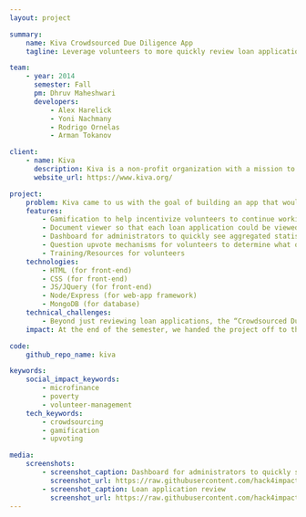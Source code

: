 ```yaml
---
layout: project

summary:
    name: Kiva Crowdsourced Due Diligence App
    tagline: Leverage volunteers to more quickly review loan applications from sustainable social organizations worldwide.

team:
    - year: 2014
      semester: Fall
      pm: Dhruv Maheshwari
      developers:
          - Alex Harelick
          - Yoni Nachmany
          - Rodrigo Ornelas
          - Arman Tokanov

client:
    - name: Kiva
      description: Kiva is a non-profit organization with a mission to connect people through lending to alleviate poverty. Leveraging the internet and a worldwide network of microfinance institutions, Kiva lets individuals lend as little as $25 to help create opportunity around the world.
      website_url: https://www.kiva.org/

project:
    problem: Kiva came to us with the goal of building an app that would allow them to more quickly approve loans to entrepreneurs around the world. With the recent addition of Kiva Zip, a new Kiva product that allows non-traditional lending institutions (such as churches and schools), Kiva was receiving thousands of loan applications and needed a process by which to crowd-source application reading.
    features:
        - Gamification to help incentivize volunteers to continue working
        - Document viewer so that each loan application could be viewed as the review was being completed
        - Dashboard for administrators to quickly see aggregated statistics per loan application 
        - Question upvote mechanisms for volunteers to determine what other information would be useful in evaluating the loan
        - Training/Resources for volunteers
    technologies:
        - HTML (for front-end)
        - CSS (for front-end)
        - JS/JQuery (for front-end) 
        - Node/Express (for web-app framework)
        - MongoDB (for database)
    technical_challenges:
        - Beyond just reviewing loan applications, the “Crowdsourced Due Diligence App” needed to be a useful tool for Kiva administrators and create an effective user experience for volunteers. We sat down with a few Kiva members who gave us a detailed spec of how to accomplish those two goals.
    impact: At the end of the semester, we handed the project off to the engineering team of Kiva, who will integrate it with their systems and deploy it in the coming year. 

code:
    github_repo_name: kiva

keywords:
    social_impact_keywords:
        - microfinance
        - poverty
        - volunteer-management
    tech_keywords:
        - crowdsourcing
        - gamification
        - upvoting

media:
    screenshots:
        - screenshot_caption: Dashboard for administrators to quickly see aggregated statistics per loan application 
          screenshot_url: https://raw.githubusercontent.com/hack4impact/Kiva/master/dashboard.png
        - screenshot_caption: Loan application review
          screenshot_url: https://raw.githubusercontent.com/hack4impact/Kiva/master/form.png
---
```

